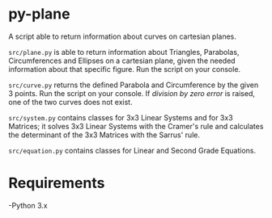 # py-plane
A script able to return information about curves on cartesian planes.

`src/plane.py` is able to return information about Triangles, Parabolas, Circumferences and Ellipses on a cartesian plane, given the needed information about that specific figure. Run the script on your console.

`src/curve.py` returns the defined Parabola and Circumference by the given 3 points. Run the script on your console. If _division by zero error_ is raised, one of the two curves does not exist.

`src/system.py` contains classes for 3x3 Linear Systems and for 3x3 Matrices; it solves 3x3 Linear Systems with the Cramer's rule and calculates the determinant of the 3x3 Matrices with the Sarrus' rule.

`src/equation.py` contains classes for Linear and Second Grade Equations.

# Requirements
-Python 3.x
